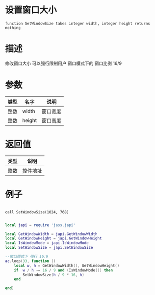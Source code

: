 
# 设置窗口大小
```jass
function SetWindowSize takes integer width, integer height returns nothing
```
# 描述
修改窗口大小 可以强行限制用户 窗口模式下的 窗口比例 16/9

# 参数
类型|名字|说明
--|--|--
整数|width| 窗口宽度
整数|height| 窗口高度


# 返回值
类型|说明
--|--
整数| 控件地址


# 例子

```jass

call SetWindowSize(1024, 768)
```

```lua

local japi = require 'jass.japi'

local GetWindowWidth = japi.GetWindowWidth
local GetWindowHeight = japi.GetWindowHeight
local IsWindowMode = japi.IsWindowMode
local SetWindowSize = japi.SetWindowSize

--窗口模式下 强行 16:9
ac.loop(33, function ()
    local w, h = GetWindowWidth(), GetWindowHeight()
    if  w / h ~= 16 / 9 and (IsWindowMode()) then 
        SetWindowSize(h / 9 * 16, h)
    end 

end)
 

```

